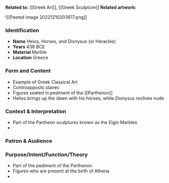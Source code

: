 **Related to:** [[Greek Art]], [[Greek Sculpture]] 
**Related artwork:** 

![[Pasted image 20221210203617.png]]

### Identification
- **Name** Heios, Horses, and Dionysus (or Heracles) 
- **Years** 438 BCE
- **Material** Marble
- **Location** Greece

### Form and Content
- Example of Greek Classical Art
- Controapposto stanec
- Figures seated in pediment of the [[Parthenon]]
- Helios brings up the dawn with his horses, while Dionysus reclines nude

### Context & Interpretation
- Part of the Partheon sculptures known as the Elgin Marbles
-

### Patron & Audience


### Purpose/Intent/Function/Theory
- Part of the pediment of the Parthenon
- Figures who are present at the birth of Athena
- 